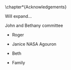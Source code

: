 \chapter*{Acknowledgements}

Will expand...

John and Bethany
committee
- Roger
- Janice
NASA
Agouron

- Beth
- Family
